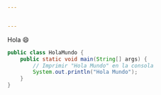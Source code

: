 ```yaml
---


---
```


<p>Hola 😄</p>


```java
public class HolaMundo {
    public static void main(String[] args) {
        // Imprimir "Hola Mundo" en la consola
        System.out.println("Hola Mundo");
    }
}

```

